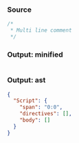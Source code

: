 ### Source
```js check-format:no
/*
 * Multi line comment
 */
```

### Output: minified
```js

```

### Output: ast
```json
{
  "Script": {
    "span": "0:0",
    "directives": [],
    "body": []
  }
}
```
